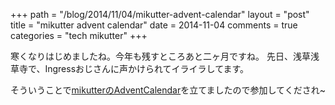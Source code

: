 +++
path = "/blog/2014/11/04/mikutter-advent-calendar"
layout = "post"
title = "mikutter advent calendar"
date = 2014-11-04
comments = true
categories = "tech mikutter"
+++

寒くなりはじめましたね。今年も残すところあと二ヶ月ですね。
先日、浅草浅草寺で、Ingressおじさんに声かけられてイライラしてます。

そういうことで[mikutterのAdventCalendar](http://www.adventar.org/calendars/401)を立てましたので参加してくだされ~



